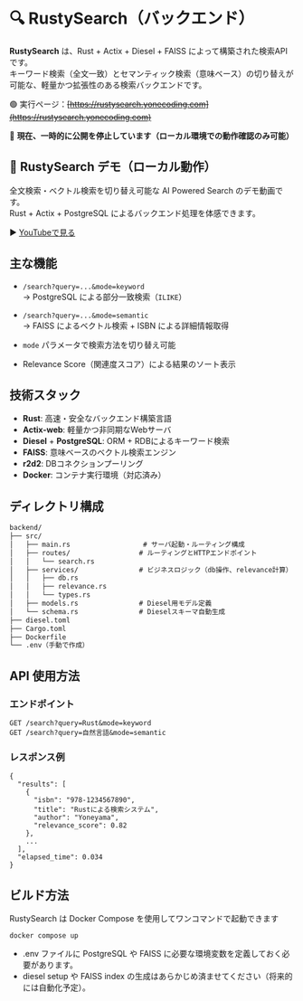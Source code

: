 # 🔍 RustySearch（バックエンド）

**RustySearch** は、Rust + Actix + Diesel + FAISS によって構築された検索APIです。  
キーワード検索（全文一致）とセマンティック検索（意味ベース）の切り替えが可能な、軽量かつ拡張性のある検索バックエンドです。

🟢 実行ページ：~~[https://rustysearch.yonecoding.com](https://rustysearch.yonecoding.com)~~

🚧 **現在、一時的に公開を停止しています（ローカル環境での動作確認のみ可能）**

## 🎥 RustySearch デモ（ローカル動作）

全文検索・ベクトル検索を切り替え可能な AI Powered Search のデモ動画です。  
Rust + Actix + PostgreSQL によるバックエンド処理を体感できます。

▶️ [YouTubeで見る](https://youtu.be/Tkg7qqwnWqk)


## 主な機能

- `/search?query=...&mode=keyword`  
  → PostgreSQL による部分一致検索（`ILIKE`）

- `/search?query=...&mode=semantic`  
  → FAISS によるベクトル検索 + ISBN による詳細情報取得

- `mode` パラメータで検索方法を切り替え可能

- Relevance Score（関連度スコア）による結果のソート表示

## 技術スタック

- **Rust**: 高速・安全なバックエンド構築言語
- **Actix-web**:  軽量かつ非同期なWebサーバ
- **Diesel** + **PostgreSQL**: ORM + RDBによるキーワード検索
- **FAISS**: 意味ベースのベクトル検索エンジン
- **r2d2**: DBコネクションプーリング
- **Docker**: コンテナ実行環境（対応済み）


## ディレクトリ構成

```txt
backend/
├── src/
│   ├── main.rs                  # サーバ起動・ルーティング構成
│   ├── routes/                 # ルーティングとHTTPエンドポイント
│   │   └── search.rs
│   ├── services/               # ビジネスロジック（db操作、relevance計算）
│   │   ├── db.rs
│   │   ├── relevance.rs
│   │   └── types.rs
│   ├── models.rs               # Diesel用モデル定義
│   └── schema.rs               # Dieselスキーマ自動生成
├── diesel.toml
├── Cargo.toml
├── Dockerfile
└── .env（手動で作成）
```

## API 使用方法

### エンドポイント

```http
GET /search?query=Rust&mode=keyword
GET /search?query=自然言語&mode=semantic
```

### レスポンス例
```
{
  "results": [
    {
      "isbn": "978-1234567890",
      "title": "Rustによる検索システム",
      "author": "Yoneyama",
      "relevance_score": 0.82
    },
    ...
  ],
  "elapsed_time": 0.034
}
```

## ビルド方法

RustySearch は Docker Compose を使用してワンコマンドで起動できます
```
docker compose up
```
- .env ファイルに PostgreSQL や FAISS に必要な環境変数を定義しておく必要があります。
- diesel setup や FAISS index の生成はあらかじめ済ませてください（将来的には自動化予定）。
